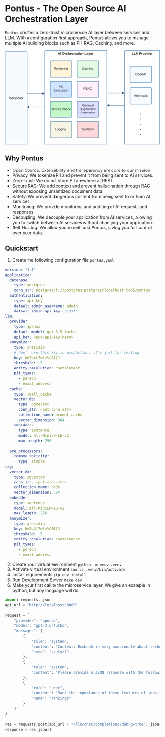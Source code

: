 # Pontus - The Open Source AI Orchestration Layer

`Pontus` creates a zero-trust microservice AI layer between services and LLM. With a configuration first approach, Pontus allows you to manage multiple AI building blocks such as PII, RAG, Caching, and more.

![Pontus, Architecture](./LLM_Architecture.png)


## Why Pontus

* Open Source: Extensibility and transparency are core to our mission.
* Privacy: We tokenize PII and prevent it from being sent to AI services.
* Zero-Trust: We do not store PII anywhere at REST.
* Secure RAG: We add context and prevent hallucination through RAG without exposing unsantized document data.
* Safety: We prevent dangerous content from being sent to or from AI services.
* Monitoring: We provide monitoring and auditing of AI requests and responses.
* Decoupling: We decouple your application from AI services, allowing you to switch between AI services without changing your application.
* Self Hosting: We allow you to self host Pontus, giving you full control over your data.

## Quickstart

1. Create the following configuration file `pontus.yaml`
```yaml
version: "0.1"
application:
  database:
    type: postgres
    conn_str: postgresql://postgres:postgres@localhost:5435/pontus
  authentication:
    type: api_key
    default_admin_username: admin
    default_admin_api_key: "1234"
llm:
  provider:
    type: openai
    default_model: gpt-3.5-turbo
    api_key: <put-api-key-here>
  anoymizer:
    type: presidio
    # don't use this key in production, it's just for testing
    key: WmZq4t7w!z%C&F)J
    threshold: .5
    entity_resolution: containment
    pii_types:
      - person
      - email_address
  cache:
    type: small_cache
    vector_db:
      type: pgvector
      conn_str: <put-conn-str>
      collection_name: prompt_cache
      vector_dimension: 384
    embedder:
      type: sentence
      model: all-MiniLM-L6-v2
      max_length: 256

  pre_processors:
    remove_toxicity:
      type: simple
rag:
  vector_db:
    type: pgvector
    conn_str: <put-conn-str>
    collection_name: node
    vector_dimension: 384
  embedder:
    type: sentence
    model: all-MiniLM-L6-v2
    max_length: 256
  anoymizer:
    type: presidio
    key: WmZq4t7w!z%C&F)J
    threshold: .5
    entity_resolution: containment
    pii_types:
      - person
      - email_address
```

2. Create your virtual environment `python -m venv .venv`
3. Activate virtual environment `source .venv/bin/activate`
4. Install requirements `pip env install`
5. Run Development Server `make dev`
6. Make your first call to the microservice layer. We give an example in python, but any language will do.

```python
import requests, json
api_url = "http://localhost:8000"

request = {
    "provider": "openai",
    "model": "gpt-3.5-turbo",
    "messages": [
        {
            "role": "system",
            "content": "Context: Rushabh is very passionate about technology and loves tinkering with new products. He enjoys spending quality time in nature in his free time. He's early in his career, so he's willing to forgo salary for career growth. Jonah is an entrepreneur at heart and believes that tech companies are the best suited for making lots of money. He's willing to work long hours, as long as he's working on a cause he believes in.",
            "name": "context"
        },
        {
            "role": "system",
            "content": "Please provide a JSON response with the following format: {name: [ordered list of features]}"
        },
        {
            "role": "user",
            "content": "Rank the importance of these features of jobs for Rushabh and Jonah: 1. Compensation 2. Work Life Balance 3. Company Mission",
            "name": "rankings"
        }
    ]
}

res = requests.post(api_url + "/llm/chat/completions?debug=true", json=request)
response = res.json()
```
